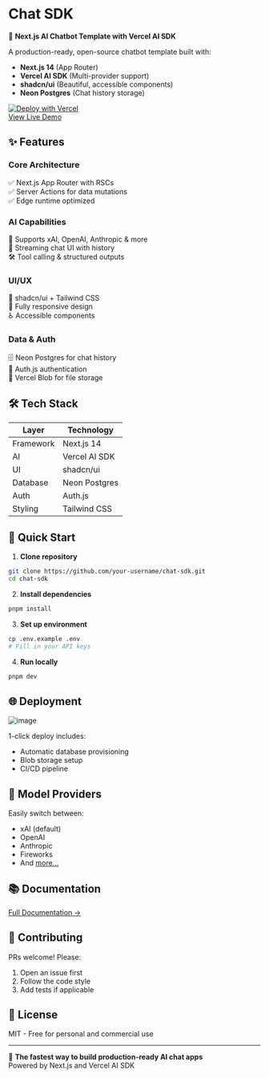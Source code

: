 # **Chat SDK**  

🚀 **Next.js AI Chatbot Template with Vercel AI SDK**  

A production-ready, open-source chatbot template built with:  
- **Next.js 14** (App Router)  
- **Vercel AI SDK** (Multi-provider support)  
- **shadcn/ui** (Beautiful, accessible components)  
- **Neon Postgres** (Chat history storage)  

[![Deploy with Vercel](https://vercel.com/button)](https://github.com/your-username/chat-sdk)  
[View Live Demo](https://chat-sdk.vercel.app)  

## ✨ **Features**  

### **Core Architecture**  
✅ Next.js App Router with RSCs  
✅ Server Actions for data mutations  
✅ Edge runtime optimized  

### **AI Capabilities**  
🔌 Supports xAI, OpenAI, Anthropic & more  
💬 Streaming chat UI with history  
🛠️ Tool calling & structured outputs  

### **UI/UX**  
🎨 shadcn/ui + Tailwind CSS  
📱 Fully responsive design  
♿ Accessible components  

### **Data & Auth**  
🗄️ Neon Postgres for chat history  
🔐 Auth.js authentication  
📁 Vercel Blob for file storage  

## 🛠 **Tech Stack**  

| **Layer**       | **Technology** |  
|----------------|---------------|  
| Framework      | Next.js 14     |  
| AI             | Vercel AI SDK  |  
| UI             | shadcn/ui      |  
| Database       | Neon Postgres  |  
| Auth           | Auth.js        |  
| Styling        | Tailwind CSS   |  

## 🚀 **Quick Start**  

1. **Clone repository**  
```bash
git clone https://github.com/your-username/chat-sdk.git
cd chat-sdk
```

2. **Install dependencies**  
```bash
pnpm install
```

3. **Set up environment**  
```bash
cp .env.example .env
# Fill in your API keys
```

4. **Run locally**  
```bash
pnpm dev
```

## 🌐 **Deployment**  

![image](https://github.com/user-attachments/assets/580b4d57-8ac8-4781-b152-f5bc8a311f13)


1-click deploy includes:  
- Automatic database provisioning  
- Blob storage setup  
- CI/CD pipeline  

## 🔌 **Model Providers**  

Easily switch between:  
- xAI (default)  
- OpenAI  
- Anthropic  
- Fireworks  
- And [more...](https://sdk.vercel.ai/providers)  

## 📚 **Documentation**  

[Full Documentation →](https://chat-sdk.dev)  

## 🤝 **Contributing**  

PRs welcome! Please:  
1. Open an issue first  
2. Follow the code style  
3. Add tests if applicable  

## 📜 **License**  

MIT - Free for personal and commercial use  

---

💬 **The fastest way to build production-ready AI chat apps**  
Powered by Next.js and Vercel AI SDK
